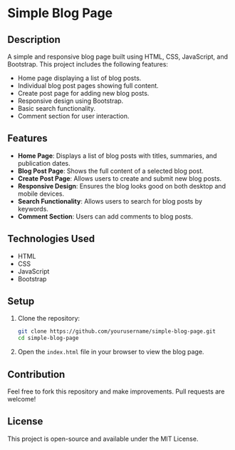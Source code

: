 # Simple Blog Page

## Description

A simple and responsive blog page built using HTML, CSS, JavaScript, and Bootstrap. This project includes the following features:
- Home page displaying a list of blog posts.
- Individual blog post pages showing full content.
- Create post page for adding new blog posts.
- Responsive design using Bootstrap.
- Basic search functionality.
- Comment section for user interaction.

## Features

- **Home Page**: Displays a list of blog posts with titles, summaries, and publication dates.
- **Blog Post Page**: Shows the full content of a selected blog post.
- **Create Post Page**: Allows users to create and submit new blog posts.
- **Responsive Design**: Ensures the blog looks good on both desktop and mobile devices.
- **Search Functionality**: Allows users to search for blog posts by keywords.
- **Comment Section**: Users can add comments to blog posts.

## Technologies Used

- HTML
- CSS
- JavaScript
- Bootstrap

## Setup

1. Clone the repository:
    ```bash
    git clone https://github.com/yourusername/simple-blog-page.git
    cd simple-blog-page
    ```
2. Open the `index.html` file in your browser to view the blog page.

## Contribution

Feel free to fork this repository and make improvements. Pull requests are welcome!

## License

This project is open-source and available under the MIT License.
